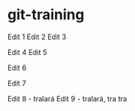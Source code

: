 # git-training

Edit 1
Edit 2
Edit 3

Edit 4
Edit 5

Edit 6

Edit 7

Edit 8 - tralará
Edit 9 - tralará, tra tra
